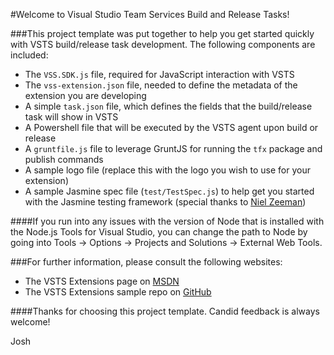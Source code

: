 ﻿#Welcome to Visual Studio Team Services Build and Release Tasks!

###This project template was put together to help you get started quickly with VSTS build/release task development.  The following components are included:

- The `VSS.SDK.js` file, required for JavaScript interaction with VSTS
- The `vss-extension.json` file, needed to define the metadata of the extension you are developing
- A simple `task.json` file, which defines the fields that the build/release task will show in VSTS
- A Powershell file that will be executed by the VSTS agent upon build or release
- A `gruntfile.js` file to leverage GruntJS for running the `tfx` package and publish commands
- A sample logo file (replace this with the logo you wish to use for your extension)
- A sample Jasmine spec file (`test/TestSpec.js`) to help get you started with the Jasmine testing framework (special thanks to [Niel Zeeman](http://blogs.msdn.com/b/willy-peter_schaub/archive/2013/11/01/introducing-the-visual-studio-alm-rangers-niel-zeeman.aspx))

####If you run into any issues with the version of Node that is installed with the Node.js Tools for Visual Studio, you can change the path to Node by going into Tools -> Options -> Projects and Solutions -> External Web Tools.

###For further information, please consult the following websites:
- The VSTS Extensions page on [MSDN](https://www.visualstudio.com/en-us/integrate/extensions/overview)
- The VSTS Extensions sample repo on [GitHub](https://github.com/Microsoft/vso-extension-samples)

####Thanks for choosing this project template.  Candid feedback is always welcome!

Josh